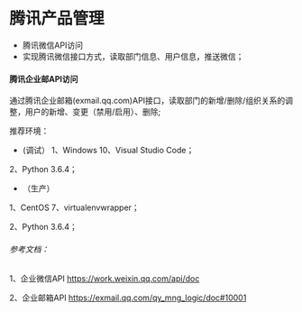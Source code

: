 # 腾讯产品管理
* 腾讯微信API访问
* 实现腾讯微信接口方式，读取部门信息、用户信息，推送微信；

#### 腾讯企业邮API访问
通过腾讯企业邮箱(exmail.qq.com)API接口，读取部门的新增/删除/组织关系的调整，用户的新增、变更（禁用/启用）、删除;

推荐环境：

* (调试）
1、Windows 10、Visual Studio Code；

2、Python 3.6.4；

* （生产）

1、CentOS 7、virtualenvwrapper；

2、Python 3.6.4；

###### 参考文档：

1、企业微信API https://work.weixin.qq.com/api/doc

2、企业邮箱API https://exmail.qq.com/qy_mng_logic/doc#10001
